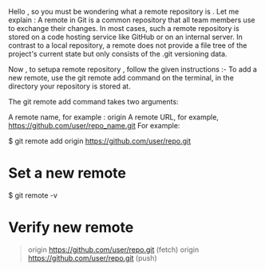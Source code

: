Hello , so you must be wondering what a remote repository is . Let me explain : A remote in Git is a common repository that all team members 
use to exchange their changes. In most cases, such a remote repository is stored on a code hosting service like GitHub or on an internal server.
In contrast to a local repository, a remote  does not provide a file tree of the project's current state but only consists of the .git versioning data.


Now , to setupa remote repository , follow the given instructions :-
To add a new remote, use the git remote add command on the terminal, in the directory your repository is stored at.

The git remote add command takes two arguments:

A remote name, for example : origin
A remote URL, for example, https://github.com/user/repo_name.git
For example:

$ git remote add origin https://github.com/user/repo.git
# Set a new remote

$ git remote -v
# Verify new remote
> origin  https://github.com/user/repo.git (fetch)
> origin  https://github.com/user/repo.git (push)

